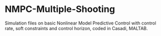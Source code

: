 # NMPC-Multiple-Shooting
Simulation files on basic Nonlinear Model Predictive Control with control rate, soft constraints and control horizon, coded in Casadi, MALTAB.
